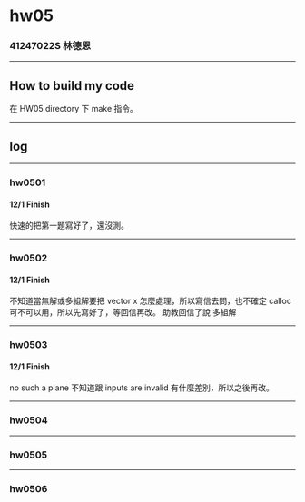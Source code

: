 hw05
===

### 41247022S 林德恩

---

## How to build my code
在 HW05 directory 下 make 指令。

---

## log

---

### hw0501

#### 12/1 Finish
快速的把第一題寫好了，還沒測。

----

### hw0502

#### 12/1 Finish
不知道當無解或多組解要把 vector x 怎麼處理，所以寫信去問，也不確定 calloc 可不可以用，所以先寫好了，等回信再改。
助教回信了說 多組解

----

### hw0503

#### 12/1 Finish
no such a plane 不知道跟 inputs are invalid 有什麼差別，所以之後再改。


----

### hw0504

----

### hw0505

----

### hw0506